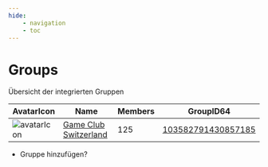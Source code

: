 ```yaml
---
hide:
    - navigation
    - toc
---
```


# Groups

Übersicht der integrierten Gruppen

<table id="charts-table" class="display" style="width:100%">
    <thead>
        <tr>
            <th>AvatarIcon</th>
            <th>Name</th>
            <th>Members</th>
            <th>GroupID64</th>
        </tr>
    </thead>
    <tbody>
        <tr>
            <td><img src="https://avatars.fastly.steamstatic.com/01357566d6bc75a7840f3fe11895506f089c3e98.jpg" alt="avatarIcon" /></td>
            <td><a href="/group/103582791430857185">Game Club Switzerland</a></td>
            <td>125</td>
            <td><a href="/group/103582791430857185">103582791430857185</a></td>
        </tr>        
    </tbody>
</table>

+ Gruppe hinzufügen?